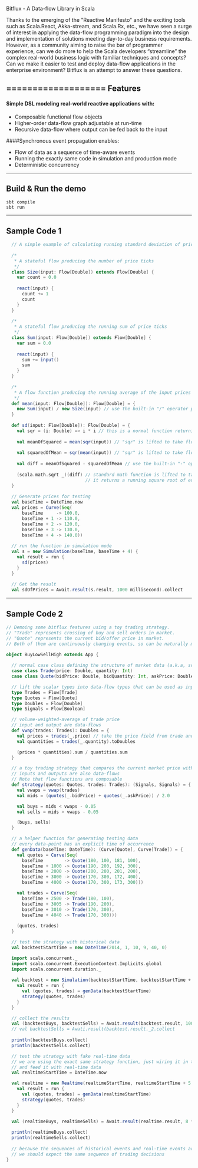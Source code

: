 Bitflux - A Data-flow Library in Scala

Thanks to the emerging of the "Reactive Manifesto" and the exciting tools 
such as Scala.React, Akka-stream, and Scala.Rx, etc., we have seen a 
surge of interest in applying the data-flow programming paradigm into the 
design and implementation of solutions meeting day-to-day business 
requirements. However, as a community aiming to raise the bar of 
programmer experience, can we do more to help the Scala developers 
“streamline” the complex real-world business logic with familiar 
techniques and concepts? Can we make it easier to test and deploy 
data-flow applications in the enterprise environment? Bitflux is an 
attempt to answer these questions.

===================
Features
-------------
#### Simple DSL modeling real-world reactive applications with:
- Composable functional flow objects
- Higher-order data-flow graph adjustable at run-time
- Recursive data-flow where output can be fed back to the input

####Synchronous event propagation enables:
- Flow of data as a sequence of time-aware events
- Running the exactly same code in simulation and production mode
- Deterministic concurrency

-----

Build & Run the demo
-------------
```
sbt compile
sbt run
```
-----
Sample Code 1
-------------
```scala
  // A simple example of calculating running standard deviation of price events 
  
  /*
   * A stateful flow producing the number of price ticks 
   */
  class Size(input: Flow[Double]) extends Flow[Double] {
    var count = 0.0
    
    react(input) {
      count += 1
      count
    }
  }
  
  /*
   * A stateful flow producing the running sum of price ticks
   */
  class Sum(input: Flow[Double]) extends Flow[Double] {
    var sum = 0.0
    
    react(input) {
      sum += input()
      sum
    }
  }
  
  /*
   * A flow function producing the running average of the input prices
   */
  def mean(input: Flow[Double]): Flow[Double] = {
    new Sum(input) / new Size(input) // use the built-in "/" operator provided for numeric flow
  }
  
  def sd(input: Flow[Double]): Flow[Double] = {
    val sqr = (i: Double) => i * i // this is a normal function returning square of input 
    
    val meanOfSquared = mean(sqr(input)) // "sqr" is lifted to take flow as input and return flow as output
    
    val squaredOfMean = sqr(mean(input)) // "sqr" is lifted to take flow as input again
    
    val diff = meanOfSquared - squaredOfMean // use the built-in "-" operator provided for numeric flow
    
    (scala.math.sqrt _)(diff) // standard math function is lifted to take flow as input and return flow as output
                              // it returns a running square root of every input
  }
  
  // Generate prices for testing
  val baseTime = DateTime.now
  val prices = Curve(Seq(
      baseTime     -> 100.0, 
      baseTime + 1 -> 110.0, 
      baseTime + 2 -> 120.0, 
      baseTime + 3 -> 130.0,
      baseTime + 4 -> 140.0))
      
  // run the function in simulation mode
  val s = new Simulation(baseTime, baseTime + 4) {
    val result = run {
      sd(prices)
    }
  }
  
  // Get the result
  val sdOfPrices = Await.result(s.result, 1000 millisecond).collect
```
-----
Sample Code 2
-------------
```scala
// Demoing some bitflux features using a toy trading strategy.
// "Trade" represents crossing of buy and sell orders in market.
// "Quote" represents the current bid/offer price in market.
// Both of them are continuously changing events, so can be naturally modeled as data-flows.

object BuyLowSellHigh extends App {
  
  // normal case class defining the structure of market data (a.k.a, scalar types)
  case class Trade(price: Double, quantity: Int)
  case class Quote(bidPrice: Double, bidQuantity: Int, askPrice: Double, askQuantity: Int)

  // lift the scalar types into data-flow types that can be used as input and output of flow functions
  type Trades = Flow[Trade]
  type Quotes = Flow[Quote]
  type Doubles = Flow[Double]
  type Signals = Flow[Boolean]

  // volume-weighted-average of trade price
  // input and output are data-flows
  def vwap(trades: Trades): Doubles = {
    val prices = trades(_.price) // take the price field from trade and make it a flow of prices
    val quantities = trades(_.quantity).toDoubles

    (prices * quantities).sum / quantities.sum
  }

  // a toy trading strategy that compares the current market price with vwap to decide buy or sell
  // inputs and outputs are also data-flows 
  // Note that flow functions are composable
  def strategy(quotes: Quotes, trades: Trades): (Signals, Signals) = {
    val vwaps = vwap(trades)
    val mids = (quotes(_.bidPrice) + quotes(_.askPrice)) / 2.0

    val buys = mids < vwaps - 0.05
    val sells = mids > vwaps - 0.05

    (buys, sells)
  }

  // a helper function for generating testing data
  // every data-point has an explicit time of occurrence
  def genData(baseTime: DateTime): (Curve[Quote], Curve[Trade]) = {
    val quotes = Curve(Seq(
      baseTime        -> Quote(180, 100, 181, 100),
      baseTime + 1000 -> Quote(190, 200, 192, 300),
      baseTime + 2000 -> Quote(200, 200, 201, 200),
      baseTime + 3000 -> Quote(170, 300, 172, 400),
      baseTime + 4000 -> Quote(170, 300, 173, 300)))

    val trades = Curve(Seq(
      baseTime + 2500 -> Trade(180, 100),
      baseTime + 3005 -> Trade(190, 200),
      baseTime + 3010 -> Trade(170, 300),
      baseTime + 4040 -> Trade(170, 300)))
      
    (quotes, trades)
  }

  // test the strategy with historical data
  val backtestStartTime = new DateTime(2014, 1, 10, 9, 40, 0)

  import scala.concurrent._
  import scala.concurrent.ExecutionContext.Implicits.global
  import scala.concurrent.duration._
  
  val backtest = new Simulation(backtestStartTime, backtestStartTime + 5 * 1000) {
    val result = run {
      val (quotes, trades) = genData(backtestStartTime)
      strategy(quotes, trades)
    }
  }

  // collect the results
  val (backtestBuys, backtestSells) = Await.result(backtest.result, 1000 millisecond) 
  // val backtestSells = Awati.result(backtest.result._2.collect
  
  println(backtestBuys.collect)
  println(backtestSells.collect)

  // test the strategy with fake real-time data
  // we are using the exact same strategy function, just wiring it in the real-time context
  // and feed it with real-time data
  val realtimeStartTime = DateTime.now

  val realtime = new Realtime(realtimeStartTime, realtimeStartTime + 5 * 1000) {
    val result = run {
      val (quotes, trades) = genData(realtimeStartTime)
      strategy(quotes, trades)
    }
  }

  val (realtimeBuys, realtimeSells) = Await.result(realtime.result, 8 * 1000 millisecond)
  
  println(realtimeBuys.collect)
  println(realtimeSells.collect)
 
  // because the sequences of historical events and real-time events are the same
  // we should expect the same sequence of trading decisions
}
```


